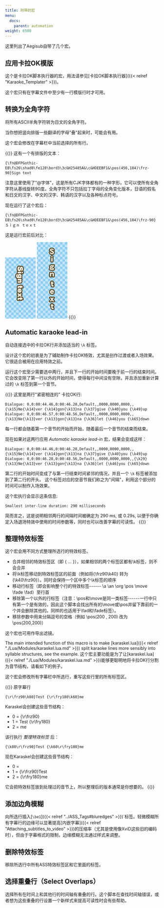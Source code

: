 ```yaml
---
title: 附带的宏
menu:
  docs:
    parent: automation
weight: 6500
---
```


这里列出了Aegisub自带了几个宏。

## 应用卡拉OK模版

这个是卡拉OK脚本执行器的宏，用法请参见[卡拉OK脚本执行器]({{< relref "Karaoke_Templater" >}})。

这个宏只有在字幕文件中至少有一行模版行时才可用。

## 转换为全角字符

将所有ASCII半角字符转为日文的全角字符。

当你想把竖向排版一些翻译的字母"叠"起来时，可能会有用。

这个宏会修改在字幕栏中当前选择的所有行。

{{<example-box>}}
这有一个有排版的文本：

```ass
{\fn@DFPGothic-EB\fs26\shad0\fe128\bord3\3c&H25485A&\c&HDEEBF1&\pos(456,184)\frz-90}Sign text
```

注意这里使用了"@字体"，这是所有CJK字体都有的一种字形，它可以使所有全角字符从基线旋转90度。全角字符不只包括拉丁字母的全角变化版本，日语的假名和日文的汉字、中文的汉字、韩语的汉字以及各种标点符号。

现在运行了这个宏后：

```ass
{\fn@DFPGothic-EB\fs26\shad0\fe128\bord3\3c&H25485A&\c&HDEEBF1&\pos(456,184)\frz-90}Ｓｉｇｎ ｔｅｘｔ
```

这是运行宏前后对比：

![StackedSign1](/img/3.2/StackedSign1.png) ![StackedSign2](/img/3.2/StackedSign2.png)
{{</example-box>}}

## Automatic karaoke lead-in

自动连接选中的卡拉OK行并添加适当的 `\k` 标签。

设计这个宏的初衷是为了辅助制作卡拉OK特效，尤其是创作过渡或者入场效果。
它很适合被用在应用特效之前。

运行这个宏至少需要选中两行，并且下一行的开始时间要晚于前一行的结束时间。
它会改变除了第一行以外的开始时间，使得每行中间没有空隙，并且添加重新计算过的
`\k` 标签到第一个音节。

{{<example-box>}}
这里是两行"紧密相连的" 卡拉OK行:

```ass
Dialogue: 0,0:00:44.46,0:00:46.28,Default,,0000,0000,0000,,{\k15}Ne{\k14}ver {\k14}gon{\k13}na {\k37}give {\k40}you {\k49}up
Dialogue: 0,0:00:46.57,0:00:48.56,Default,,0000,0000,0000,,{\k13}Ne{\k13}ver {\k13}gon{\k13}na {\k36}let {\k46}you {\k65}down
```

每一行都会随着第一个音节的开始而开始，随着最后一个音节的结束而结束。

现在如果对这两行应用 *Automatic karaoke lead-in* 宏，结果会变成这样：

```ass
Dialogue: 0,0:00:44.46,0:00:46.28,Default,,0000,0000,0000,,{\k15}Ne{\k14}ver {\k14}gon{\k13}na {\k37}give {\k40}you {\k49}up
Dialogue: 0,0:00:46.28,0:00:48.56,Default,,0000,0000,0000,,{\k29}{\k13}Ne{\k13}ver {\k13}gon{\k13}na {\k36}let {\k46}you {\k65}down
```

第二行的开始时间变成了与第一行结束时间紧邻的情况，并且一个 `\k`
标签被添加到了第二行的开头。
这个标签对应的空音节我们称之为"间隔"，利用这个部分的时间可以制作入场效果。

这个宏执行会显示这条信息:

```plaintext
Smallest inter-line duration: 290 milliseconds
```

简而言之，这是说明相邻两行的间隔时间被确定为 290 ms, 或 0.29s,
以便于你确定入场退场特效中使用的时间参数等，同时也可以改善字幕的可读性。
{{</example-box>}}

## 整理特效标签

这个宏会用不同方式整理所选行的特效标签。

- 合并相邻的特效标签区（即 { ...
  }），如果相邻的两个标签区都有\\k标签，则不会合并
- 将\\k标签移动到特效标签区的前面（例如将{\\frz90\\k40} 转为
  {\\k40\\frz90}）。同时会保持一个区中多个\\k标签的顺序
- 移动行标签（即会影响整个行的特效标签------ \\a \\an \\org \\pos
  \\move \\fade \\fad）至行首
- 移除第一个以外的行标签（注意：\\pos和\\move是同一类标签------一行中只有第一个是有效的，因此这个脚本会找出所有的\\move或\\pos并留下靠前的一个并会删除其他的。同样的也适用于\\fad和\\fade标签）。
- 移除参数中用来分隔逗号的空格（例如 \\pos(200 , 200) 改为
  \\pos(200,200)）

这个宏也可用作导出滤镜。

The main intended function of this macro is to make
[karaskel.lua]({{< relref "./Lua/Modules/karaskel.lua.md" >}}) split karaoke
lines more sensibly into syllable structures, see the example.
这个宏主要功能是为了让[karaskel.lua]({{< relref "./Lua/Modules/karaskel.lua.md" >}})能够更聪明地将卡拉OK行分割为音节结构，请看如下的例子。

这个宏会修改所有字幕栏中所选行，重写这些行里的所有标签区。

{{<example-box>}}
原字幕行

```ass
{\r\frz90\k80}Test {\r\fry180\k60}me
```

Karaskel会创建这些音节结构：

- 0 = {\\r\\frz90}
- 1 = Test {\\r\\fry180}
- 2 = me

该行执行 *整理特效标签* 后：

```ass
{\k80\r\frz90}Test {\k60\r\fry180}me
```

现在Karaskel会创建这些音节结构：

- 0 =
- 1 = {\\r\\frz90}Test
- 2 = {\\r\\fry180}me

它会把特效标签放到处理过的音节上，所以整理后的版本通常是你想要的。
{{</example-box>}}

## 添加边角模糊

向所选行插入[`\be1`]({{< relref "../ASS_Tags#bluredges" >}})\`标签。轻微模糊所有字幕行的边缘可以显著提高[内嵌字幕]({{< relref "Attaching_subtitles_to_video" >}})的压缩率（尤其是使用像XviD这些旧的编码时），但由于字幕格式的限制，边缘模糊无法通过样式来调整。

## 删除特效标签

移除所选行中所有ASS特效标签区和它里面的标签。

## 选择重叠行（Select Overlaps）

选择所有在时间上和其他行的时间轴有重叠的行。这个脚本在查找时间轴错误，或者想为这些重叠的行设置一个新样式来提高可读性时会有些帮助。
